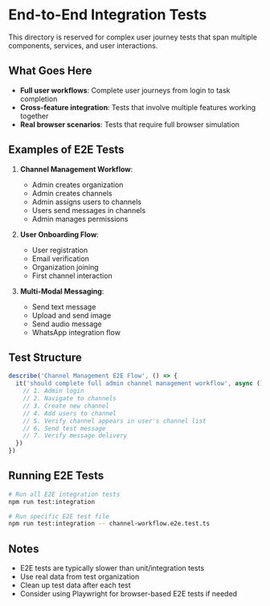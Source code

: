 # End-to-End Integration Tests

This directory is reserved for complex user journey tests that span multiple components, services, and user interactions.

## What Goes Here

- **Full user workflows**: Complete user journeys from login to task completion
- **Cross-feature integration**: Tests that involve multiple features working together
- **Real browser scenarios**: Tests that require full browser simulation

## Examples of E2E Tests

1. **Channel Management Workflow**:
   - Admin creates organization
   - Admin creates channels
   - Admin assigns users to channels
   - Users send messages in channels
   - Admin manages permissions

2. **User Onboarding Flow**:
   - User registration
   - Email verification
   - Organization joining
   - First channel interaction

3. **Multi-Modal Messaging**:
   - Send text message
   - Upload and send image
   - Send audio message
   - WhatsApp integration flow

## Test Structure

```typescript
describe('Channel Management E2E Flow', () => {
  it('should complete full admin channel management workflow', async () => {
    // 1. Admin login
    // 2. Navigate to channels
    // 3. Create new channel
    // 4. Add users to channel
    // 5. Verify channel appears in user's channel list
    // 6. Send test message
    // 7. Verify message delivery
  })
})
```

## Running E2E Tests

```bash
# Run all E2E integration tests
npm run test:integration

# Run specific E2E test file
npm run test:integration -- channel-workflow.e2e.test.ts
```

## Notes

- E2E tests are typically slower than unit/integration tests
- Use real data from test organization
- Clean up test data after each test
- Consider using Playwright for browser-based E2E tests if needed